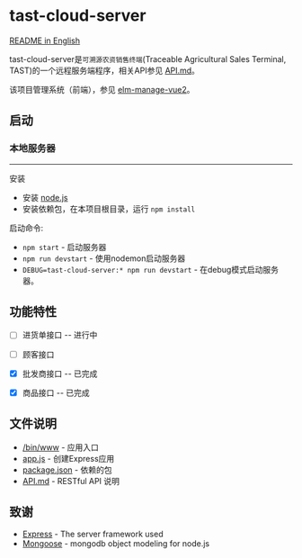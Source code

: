 # tast-cloud-server
[README in English](README_EN.md)

tast-cloud-server是```可溯源农资销售终端```(Traceable Agricultural Sales Terminal, TAST)的一个远程服务端程序，相关API参见 [API.md](API.md)。

该项目管理系统（前端），参见 [elm-manage-vue2](https://github.com/shinuyeim/elm-manage-vue2)。

## 启动

### 本地服务器
------------
安装
* 安装 [node.js](http://nodejs.org/)
* 安装依赖包，在本项目根目录，运行 `npm install`

启动命令:
* `npm start` - 启动服务器
* `npm run devstart` - 使用nodemon启动服务器
* `DEBUG=tast-cloud-server:* npm run devstart` - 在debug模式启动服务器。

## 功能特性
- [ ] 进货单接口 -- 进行中
- [ ] 顾客接口
- [x] 批发商接口 -- 已完成
- [x] 商品接口 -- 已完成


<!-- ## 参与贡献

Please read [CONTRIBUTING.md](CONTRIBUTING.md) for details on our code of conduct, and the process for submitting pull requests to us. -->

## 文件说明
* [/bin/www](/bin/www) - 应用入口
* [app.js](app.js) - 创建Express应用
* [package.json](package.json) - 依赖的包
* [API.md](API.md) - RESTful API 说明

## 致谢
* [Express](https://expressjs.com/) - The server framework used
* [Mongoose](https://mongoosejs.com/) - mongodb object modeling for node.js